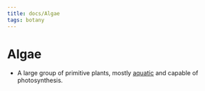 ```yaml
---
title: docs/Algae
tags: botany
---
```


# Algae
- A large group of primitive plants, mostly [aquatic](Aquatic.md) and capable of photosynthesis.